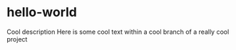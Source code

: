 # hello-world
Cool description
Here is some cool text within a cool branch of a really cool project

